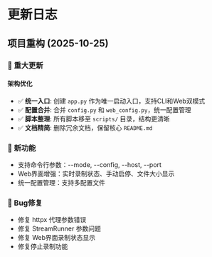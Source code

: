 # 更新日志

## 项目重构 (2025-10-25)

### 🎉 重大更新

#### 架构优化
- ✅ **统一入口**: 创建 `app.py` 作为唯一启动入口，支持CLI和Web双模式
- ✅ **配置合并**: 合并 `config.py` 和 `web_config.py`，统一配置管理
- ✅ **脚本整理**: 所有脚本移至 `scripts/` 目录，结构更清晰
- ✅ **文档精简**: 删除冗余文档，保留核心 `README.md`

### 🚀 新功能

- 支持命令行参数：--mode, --config, --host, --port
- Web界面增强：实时录制状态、手动启停、文件大小显示
- 统一配置管理：支持多配置文件

### 🐛 Bug修复
- 修复 httpx 代理参数错误
- 修复 StreamRunner 参数问题
- 修复 Web界面录制状态显示
- 修复停止录制功能
